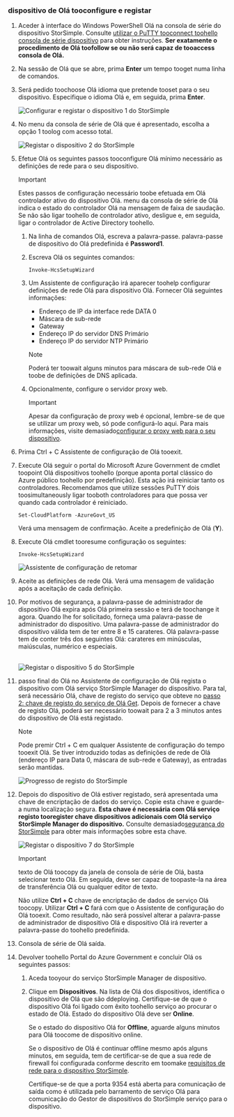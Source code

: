<!--author=SharS last changed: 06/22/2016-->

### <a name="tooconfigure-and-register-hello-device"></a>dispositivo de Olá tooconfigure e registar
1. Aceder à interface do Windows PowerShell Olá na consola de série do dispositivo StorSimple. Consulte [utilizar o PuTTY tooconnect toohello consola de série dispositivo](../articles/storsimple/storsimple-8000-deployment-walkthrough-gov-u2.md#use-putty-to-connect-to-the-device-serial-console) para obter instruções. **Ser exatamente o procedimento de Olá toofollow se ou não será capaz de tooaccess consola de Olá.**
2. Na sessão de Olá que se abre, prima **Enter** um tempo tooget numa linha de comandos.
3. Será pedido toochoose Olá idioma que pretende tooset para o seu dispositivo. Especifique o idioma Olá e, em seguida, prima **Enter**.
   
    ![Configurar e registar o dispositivo 1 do StorSimple](./media/storsimple-configure-and-register-device-gov-u2/HCS_RegisterYourDevice1-gov-include.png)
4. No menu da consola de série de Olá que é apresentado, escolha a opção 1 toolog com acesso total.
   
    ![Registar o dispositivo 2 do StorSimple](./media/storsimple-configure-and-register-device-gov-u2/HCS_RegisterYourDevice2-gov-include.png)
5. Efetue Olá os seguintes passos tooconfigure Olá mínimo necessário as definições de rede para o seu dispositivo.
   
   > [!IMPORTANT]
   > Estes passos de configuração necessário toobe efetuada em Olá controlador ativo do dispositivo Olá. menu da consola de série de Olá indica o estado do controlador Olá na mensagem de faixa de saudação. Se não são ligar toohello de controlador ativo, desligue e, em seguida, ligar o controlador de Active Directory toohello.
   
   1. Na linha de comandos Olá, escreva a palavra-passe. palavra-passe de dispositivo do Olá predefinida é **Password1**.
   2. Escreva Olá os seguintes comandos:
      
        `Invoke-HcsSetupWizard`
   3. Um Assistente de configuração irá aparecer toohelp configurar definições de rede Olá para dispositivo Olá. Fornecer Olá seguintes informações:
      
      * Endereço de IP da interface rede DATA 0
      * Máscara de sub-rede
      * Gateway
      * Endereço IP do servidor DNS Primário
      * Endereço IP do servidor NTP Primário
      
      > [!NOTE]
      > Poderá ter toowait alguns minutos para máscara de sub-rede Olá e toobe de definições de DNS aplicada.
    
   4. Opcionalmente, configure o servidor proxy web.
      
      > [!IMPORTANT]
      > Apesar da configuração de proxy web é opcional, lembre-se de que se utilizar um proxy web, só pode configurá-lo aqui. Para mais informações, visite demasiado[configurar o proxy web para o seu dispositivo](../articles/storsimple/storsimple-configure-web-proxy.md).
     
6. Prima Ctrl + C Assistente de configuração de Olá tooexit.
8. Execute Olá seguir o portal do Microsoft Azure Government de cmdlet toopoint Olá dispositivos toohello (porque aponta portal clássico do Azure público toohello por predefinição). Esta ação irá reiniciar tanto os controladores. Recomendamos que utilize sessões PuTTY dois toosimultaneously ligar tooboth controladores para que possa ver quando cada controlador é reiniciado.
   
    `Set-CloudPlatform -AzureGovt_US`
   
   Verá uma mensagem de confirmação. Aceite a predefinição de Olá (**Y**).
9. Execute Olá cmdlet tooresume configuração os seguintes:
   
    `Invoke-HcsSetupWizard`
   
    ![Assistente de configuração de retomar](./media/storsimple-configure-and-register-device-gov-u2/HCS_ResumeSetup-gov-include.png)
   
10. Aceite as definições de rede Olá. Verá uma mensagem de validação após a aceitação de cada definição.
11. Por motivos de segurança, a palavra-passe de administrador de dispositivo Olá expira após Olá primeira sessão e terá de toochange it agora. Quando lhe for solicitado, forneça uma palavra-passe de administrador do dispositivo. Uma palavra-passe de administrador do dispositivo válida tem de ter entre 8 e 15 carateres. Olá palavra-passe tem de conter três dos seguintes Olá: carateres em minúsculas, maiúsculas, numérico e especiais.
    
    <br/>![Registar o dispositivo 5 do StorSimple](./media/storsimple-configure-and-register-device-gov-u2/HCS_RegisterYourDevice5_gov-include.png)
12. passo final do Olá no Assistente de configuração de Olá regista o dispositivo com Olá serviço StorSimple Manager do dispositivo. Para tal, será necessário Olá, chave de registo do serviço que obteve no [passo 2: chave de registo do serviço de Olá Get](../articles/storsimple/storsimple-8000-deployment-walkthrough-gov-u2.md#step-2-get-the-service-registration-key). Depois de fornecer a chave de registo Olá, poderá ser necessário toowait para 2 a 3 minutos antes do dispositivo de Olá está registado.
    
    > [!NOTE]
    > Pode premir Ctrl + C em qualquer Assistente de configuração do tempo tooexit Olá. Se tiver introduzido todas as definições de rede de Olá (endereço IP para Data 0, máscara de sub-rede e Gateway), as entradas serão mantidas.
    
    ![Progresso de registo do StorSimple](./media/storsimple-configure-and-register-device-gov-u2/HCS_RegistrationProgress-gov-include.png)
13. Depois do dispositivo de Olá estiver registado, será apresentada uma chave de encriptação de dados do serviço. Copie esta chave e guarde-a numa localização segura. **Esta chave é necessária com Olá serviço registo tooregister chave dispositivos adicionais com Olá serviço StorSimple Manager do dispositivo.** Consulte demasiado[segurança do StorSimple](../articles/storsimple/storsimple-8000-security.md) para obter mais informações sobre esta chave.
    
    ![Registar o dispositivo 7 do StorSimple](./media/storsimple-configure-and-register-device-gov-u2/HCS_RegisterYourDevice7_gov-include.png)
    > [!IMPORTANT]
    > texto de Olá toocopy da janela de consola de série de Olá, basta selecionar texto Olá. Em seguida, deve ser capaz de toopaste-la na área de transferência Olá ou qualquer editor de texto.
    > 
    > Não utilize **Ctrl + C** chave de encriptação de dados de serviço Olá toocopy. Utilizar **Ctrl + C** fará com que o Assistente de configuração do Olá tooexit. Como resultado, não será possível alterar a palavra-passe de administrador de dispositivo Olá e dispositivo Olá irá reverter a palavra-passe do toohello predefinida.
    
14. Consola de série de Olá saída.
15. Devolver toohello Portal do Azure Government e concluir Olá os seguintes passos:
    
    1. Aceda tooyour do serviço StorSimple Manager de dispositivo.
    2. Clique em **Dispositivos**. Na lista de Olá dos dispositivos, identifica o dispositivo de Olá que são ddeploying. Certifique-se de que o dispositivo Olá foi ligado com êxito toohello serviço ao procurar o estado de Olá. Estado do dispositivo Olá deve ser **Online**.
            
        Se o estado do dispositivo Olá for **Offline**, aguarde alguns minutos para Olá toocome de dispositivo online.
       
        Se o dispositivo de Olá é continuar offline mesmo após alguns minutos, em seguida, tem de certificar-se de que a sua rede de firewall foi configurada conforme descrito em toomake [requisitos de rede para o dispositivo StorSimple](../articles/storsimple/storsimple-8000-system-requirements.md).
       
        Certifique-se de que a porta 9354 está aberta para comunicação de saída como é utilizada pelo barramento de serviço Olá para comunicação do Gestor de dispositivos do StorSimple serviço para o dispositivo.

